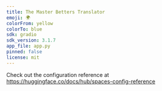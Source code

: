 ```yaml
---
title: The Master Betters Translator
emoji: 🌍
colorFrom: yellow
colorTo: blue
sdk: gradio
sdk_version: 3.1.7
app_file: app.py
pinned: false
license: mit
---
```


Check out the configuration reference at https://huggingface.co/docs/hub/spaces-config-reference

